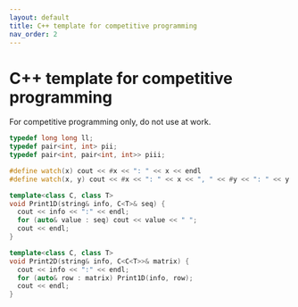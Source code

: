 ```yaml
---
layout: default
title: C++ template for competitive programming 
nav_order: 2
---
```


# C++ template for competitive programming
For competitive programming only, do not use at work.
```cpp
typedef long long ll;
typedef pair<int, int> pii;
typedef pair<int, pair<int, int>> piii;

#define watch(x) cout << #x << ": " << x << endl
#define watch(x, y) cout << #x << ": " << x << ", " << #y << ": " << y << endl

template<class C, class T>
void Print1D(string& info, C<T>& seq) {
  cout << info << ":" << endl;
  for (auto& value : seq) cout << value << " ";
  cout << endl;
}

template<class C, class T>
void Print2D(string& info, C<C<T>>& matrix) {
  cout << info << ":" << endl;
  for (auto& row : matrix) Print1D(info, row);
  cout << endl;
}
```